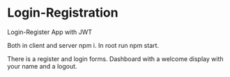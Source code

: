 # Login-Registration

Login-Register App with JWT

Both in client and server npm i.
In root run npm start.

There is a register and login forms. Dashboard with a welcome display with your name and a logout.
